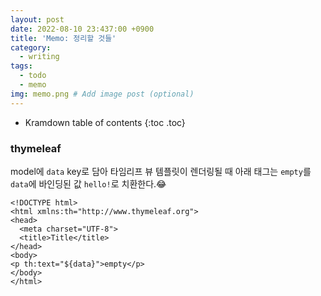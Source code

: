```yaml
---
layout: post
date: 2022-08-10 23:437:00 +0900
title: 'Memo: 정리할 것들'
category:
  - writing
tags:
  - todo
  - memo
img: memo.png # Add image post (optional)
---
```


- Kramdown table of contents
  {:toc .toc}

### thymeleaf

model에 `data` key로 담아 타임리프 뷰 템플릿이 렌더링될 때
아래 태그는 `empty`를 `data`에 바인딩된 값 `hello!`로 치환한다.😂

```thymeleaf
<!DOCTYPE html>
<html xmlns:th="http://www.thymeleaf.org">
<head>
  <meta charset="UTF-8">
  <title>Title</title>
</head>
<body>
<p th:text="${data}">empty</p>
</body>
</html>
```
